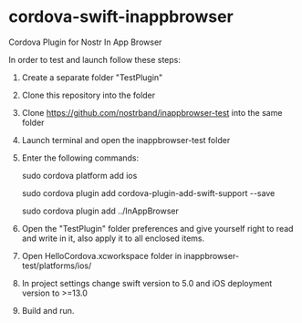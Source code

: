 # cordova-swift-inappbrowser
Cordova Plugin for Nostr In App Browser

In order to test and launch follow these steps:

1. Create a separate folder "TestPlugin"
2. Clone this repository into the folder
3. Clone https://github.com/nostrband/inappbrowser-test into the same folder
4. Launch terminal and open the inappbrowser-test folder
5. Enter the following commands:
   
    sudo cordova platform add ios
   
    sudo cordova plugin add cordova-plugin-add-swift-support --save
   
    sudo cordova plugin add ../InAppBrowser
   
7. Open the "TestPlugin" folder preferences and give yourself right to read and write in it, also apply it to all enclosed items.
8. Open HelloCordova.xcworkspace folder in inappbrowser-test/platforms/ios/
9. In project settings change swift version to 5.0 and iOS deployment version to >=13.0
10. Build and run.

